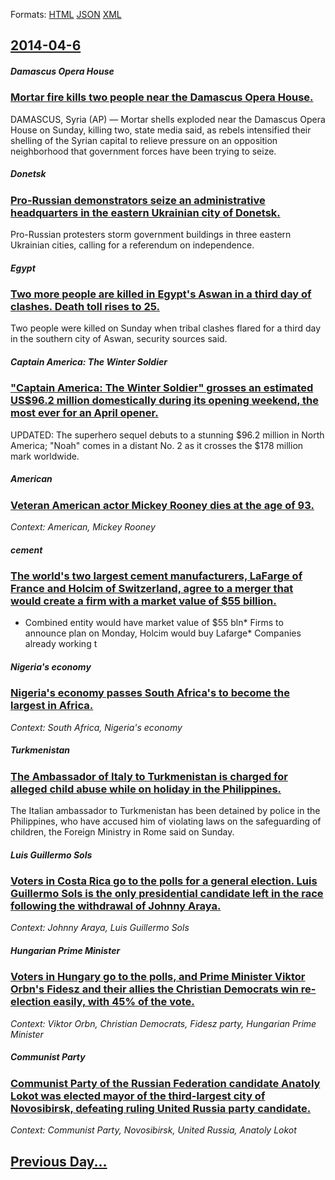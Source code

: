
Formats: [HTML](2014/04/6/index.html)  [JSON](2014/04/6/index.json)  [XML](2014/04/6/index.xml)  

## [2014-04-6](/news/2014/04/6/index.md)

##### Damascus Opera House
### [Mortar fire kills two people near the Damascus Opera House. ](/news/2014/04/6/mortar-fire-kills-two-people-near-the-damascus-opera-house.md)
DAMASCUS, Syria (AP) — Mortar shells exploded near the Damascus Opera House on Sunday, killing two, state media said, as rebels intensified their shelling of the Syrian capital to relieve pressure on an opposition neighborhood that government forces have been trying to seize.

##### Donetsk
### [Pro-Russian demonstrators seize an administrative headquarters in the eastern Ukrainian city of Donetsk. ](/news/2014/04/6/pro-russian-demonstrators-seize-an-administrative-headquarters-in-the-eastern-ukrainian-city-of-donetsk.md)
Pro-Russian protesters storm government buildings in three eastern Ukrainian cities, calling for a referendum on independence.

##### Egypt
### [Two more people are killed in Egypt's Aswan in a third day of clashes. Death toll rises to 25. ](/news/2014/04/6/two-more-people-are-killed-in-egypt-s-aswan-in-a-third-day-of-clashes-death-toll-rises-to-25.md)
Two people were killed on Sunday when tribal clashes flared for a third day in the southern city of Aswan, security sources said.

##### Captain America: The Winter Soldier
### ["Captain America: The Winter Soldier" grosses an estimated US$96.2 million domestically during its opening weekend, the most ever for an April opener. ](/news/2014/04/6/captain-america-the-winter-soldier-grosses-an-estimated-us-96-2-million-domestically-during-its-opening-weekend-the-most-ever-for-an-apr.md)
UPDATED: The superhero sequel debuts to a stunning $96.2 million in North America; &quot;Noah&quot; comes in a distant No. 2 as it crosses the $178 million mark worldwide. 

##### American
### [Veteran American actor Mickey Rooney dies at the age of 93. ](/news/2014/04/6/veteran-american-actor-mickey-rooney-dies-at-the-age-of-93.md)
_Context: American, Mickey Rooney_

##### cement
### [The world's two largest cement manufacturers, LaFarge of France and Holcim of Switzerland, agree to a merger that would create a firm with a market value of $55 billion. ](/news/2014/04/6/the-world-s-two-largest-cement-manufacturers-lafarge-of-france-and-holcim-of-switzerland-agree-to-a-merger-that-would-create-a-firm-with-a.md)
* Combined entity would have market value of $55 bln* Firms to announce plan on Monday, Holcim would buy Lafarge* Companies already working t

##### Nigeria's economy
### [Nigeria's economy passes South Africa's to become the largest in Africa. ](/news/2014/04/6/nigeria-s-economy-passes-south-africa-s-to-become-the-largest-in-africa.md)
_Context: South Africa, Nigeria's economy_

##### Turkmenistan
### [The Ambassador of Italy to Turkmenistan is charged for alleged child abuse while on holiday in the Philippines. ](/news/2014/04/6/the-ambassador-of-italy-to-turkmenistan-is-charged-for-alleged-child-abuse-while-on-holiday-in-the-philippines.md)
The Italian ambassador to Turkmenistan has been detained by police in the Philippines, who have accused him of violating laws on the safeguarding of children, the Foreign Ministry in Rome said on Sunday.

##### Luis Guillermo Sols
### [Voters in Costa Rica go to the polls for a general election. Luis Guillermo Sols is the only presidential candidate left in the race following the withdrawal of Johnny Araya. ](/news/2014/04/6/voters-in-costa-rica-go-to-the-polls-for-a-general-election-luis-guillermo-solis-is-the-only-presidential-candidate-left-in-the-race-follow.md)
_Context: Johnny Araya, Luis Guillermo Sols_

##### Hungarian Prime Minister
### [Voters in Hungary go to the polls, and Prime Minister Viktor Orbn's Fidesz and their allies the Christian Democrats win re-election easily, with 45% of the vote. ](/news/2014/04/6/voters-in-hungary-go-to-the-polls-and-prime-minister-viktor-orban-s-fidesz-and-their-allies-the-christian-democrats-win-re-election-easily.md)
_Context: Viktor Orbn, Christian Democrats, Fidesz party, Hungarian Prime Minister_

##### Communist Party
### [Communist Party of the Russian Federation candidate Anatoly Lokot was elected mayor of the third-largest city of Novosibirsk, defeating ruling United Russia party candidate. ](/news/2014/04/6/communist-party-of-the-russian-federation-candidate-anatoly-lokot-was-elected-mayor-of-the-third-largest-city-of-novosibirsk-defeating-ruli.md)
_Context: Communist Party, Novosibirsk, United Russia, Anatoly Lokot_

## [Previous Day...](/news/2014/04/5/index.md)

